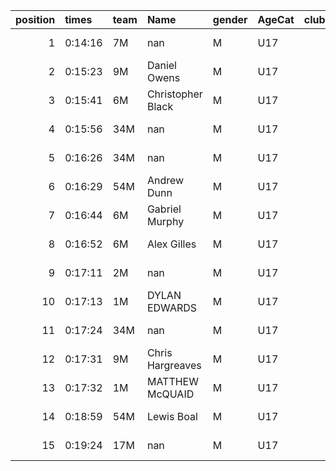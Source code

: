 |   position | times   | team   | Name              | gender   | AgeCat   |   clubnumber | Club name           | Website                               |   finishPosition |
|-----------:|:--------|:-------|:------------------|:---------|:---------|-------------:|:--------------------|:--------------------------------------|-----------------:|
|          1 | 0:14:16 | 7M     | nan               | M        | U17      |            7 | Giffnock North AC   | https://www.giffnocknorth.co.uk/      |                1 |
|          2 | 0:15:23 | 9M     | Daniel Owens      | M        | U17      |            9 | Garscube Harriers   | https://www.garscubeharriers.org.uk/  |                2 |
|          3 | 0:15:41 | 6M     | Christopher Black | M        | U17      |            6 | Cambuslang Harriers | https://cambuslangharriers.org/       |                3 |
|          4 | 0:15:56 | 34M    | nan               | M        | U17      |           34 | Kilbarchan AAC      | https://kilbarchanaac.org.uk/         |                4 |
|          5 | 0:16:26 | 34M    | nan               | M        | U17      |           34 | Kilbarchan AAC      | https://kilbarchanaac.org.uk/         |                5 |
|          6 | 0:16:29 | 54M    | Andrew Dunn       | M        | U17      |           54 | VP-Glasgow          | https://www.vp-glasgow.com            |                6 |
|          7 | 0:16:44 | 6M     | Gabriel Murphy    | M        | U17      |            6 | Cambuslang Harriers | https://cambuslangharriers.org/       |                7 |
|          8 | 0:16:52 | 6M     | Alex Gilles       | M        | U17      |            6 | Cambuslang Harriers | https://cambuslangharriers.org/       |                8 |
|          9 | 0:17:11 | 2M     | nan               | M        | U17      |            2 | Kilmarnock H&AC     | http://www.kilmarnockharriers.com/    |               10 |
|         10 | 0:17:13 | 1M     | DYLAN EDWARDS     | M        | U17      |            1 | East Kilbride AC    | http://www.ekac.org.uk/               |               11 |
|         11 | 0:17:24 | 34M    | nan               | M        | U17      |           34 | Kilbarchan AAC      | https://kilbarchanaac.org.uk/         |               12 |
|         12 | 0:17:31 | 9M     | Chris Hargreaves  | M        | U17      |            9 | Garscube Harriers   | https://www.garscubeharriers.org.uk/  |               13 |
|         13 | 0:17:32 | 1M     | MATTHEW McQUAID   | M        | U17      |            1 | East Kilbride AC    | http://www.ekac.org.uk/               |               14 |
|         14 | 0:18:59 | 54M    | Lewis Boal        | M        | U17      |           54 | VP-Glasgow          | https://www.vp-glasgow.com            |               17 |
|         15 | 0:19:24 | 17M    | nan               | M        | U17      |           17 | Calderglen Harriers | http://www.calderglenharriers.org.uk/ |               18 |